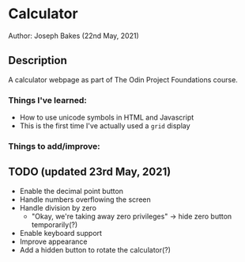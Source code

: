 # Calculator

Author: Joseph Bakes (22nd May, 2021)

## Description

A calculator webpage as part of The Odin Project Foundations course.

### Things I've learned:
- How to use unicode symbols in HTML and Javascript
- This is the first time I've actually used a `grid` display

### Things to add/improve:

## TODO (updated 23rd May, 2021)
- Enable the decimal point button
- Handle numbers overflowing the screen
- Handle division by zero
    - "Okay, we're taking away zero privileges" -> hide zero button temporarily(?)
- Enable keyboard support
- Improve appearance
- Add a hidden button to rotate the calculator(?)